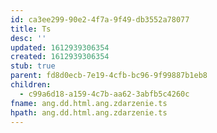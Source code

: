 ```yaml
---
id: ca3ee299-90e2-4f7a-9f49-db3552a78077
title: Ts
desc: ''
updated: 1612939306354
created: 1612939306354
stub: true
parent: fd8d0ecb-7e19-4cfb-bc96-9f99887b1eb8
children:
  - c99a6d18-a159-4c7b-aa62-3abfb5c4260c
fname: ang.dd.html.ang.zdarzenie.ts
hpath: ang.dd.html.ang.zdarzenie.ts
---
```



